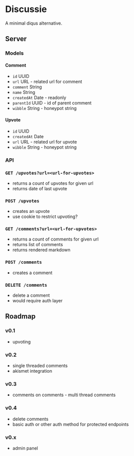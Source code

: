 Discussie
===

A minimal diqus alternative.

## Server

### Models

#### Comment
* `id` UUID
* `url` URL - related url for comment
* `comment` String
* `name` String
* `createdAt` Date - readonly
* `parentId` UUID - id of parent comment
* `wibble` String - honeypot string

#### Upvote
* `id` UUID
* `createdAt` Date
* `url` URL - related url for upvote
* `wibble` String - honeypot string

### API

### `GET /upvotes?url=<url-for-upvotes>`
* returns a count of upvotes for given url
* returns date of last upvote

### `POST /upvotes`
* creates an upvote
* use cookie to restrict upvoting?

### `GET /comments?url=<url-for-upvotes>`
* returns a count of comments for given url
* returns list of comments
* returns rendered markdown

### `POST /comments`
* creates a comment

### `DELETE /comments`
* delete a comment
* would require auth layer

## Roadmap

### v0.1

* upvoting

### v0.2
* single threaded comments
* akismet integration

### v0.3
* comments on comments - multi thread comments

### v0.4
* delete comments
* basic auth or other auth method for protected endpoints

### v0.x
* admin panel

